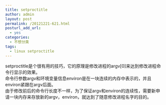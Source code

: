 ```yaml
---
title: setproctitle
author: admin
layout: post
permalink: /20121221-621.html
posturl_add_url:
  - yes
categories:
  - 不想分类
tags:
  - linux setproctitle
---
```

setproctitle是个很有用的技巧，它的原理是修改进程的argv[0]来达到修改进程命令行显示的效果。  
命令行参数argv和环境变量信息environ是在一块连续的内存中表示的，并且environ紧跟在argv后面。  
由于修改前后的命令行长度不一样，为了保证argv和environ的连续性，需要新申请一块内存来存放新的argv，environ，就达到了随意修改进程名字的目的。